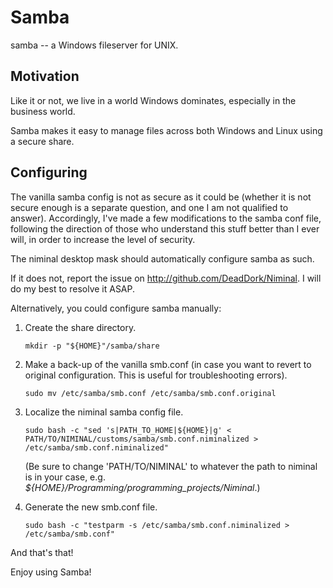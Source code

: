 Samba
=====

samba -- a Windows fileserver for UNIX.

Motivation
----------

Like it or not, we live in a world Windows dominates, especially in the business world.

Samba makes it easy to manage files across both Windows and Linux using a secure share.

Configuring
-----------

The vanilla samba config is not as secure as it could be (whether it is not secure enough is a separate question, and one I am not qualified to answer). Accordingly, I've made a few modifications to the samba conf file, following the direction of those who understand this stuff better than I ever will, in order to increase the level of security.

The niminal desktop mask should automatically configure samba as such.

If it does not, report the issue on <http://github.com/DeadDork/Niminal>. I will do my best to resolve it ASAP.

Alternatively, you could configure samba manually:

1.	Create the share directory.

		mkdir -p "${HOME}"/samba/share

2.	Make a back-up of the vanilla smb.conf (in case you want to revert to original configuration. This is useful for troubleshooting errors).

		sudo mv /etc/samba/smb.conf /etc/samba/smb.conf.original

3.	Localize the niminal samba config file.

		sudo bash -c "sed 's|PATH_TO_HOME|${HOME}|g' < PATH/TO/NIMINAL/customs/samba/smb.conf.niminalized > /etc/samba/smb.conf.niminalized"

	(Be sure to change 'PATH/TO/NIMINAL' to whatever the path to niminal is in your case, e.g. *${HOME}/Programming/programming_projects/Niminal*.)

4.	Generate the new smb.conf file.

		sudo bash -c "testparm -s /etc/samba/smb.conf.niminalized > /etc/samba/smb.conf"

And that's that!

Enjoy using Samba!
